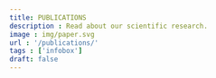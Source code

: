 ```yaml
---
title: PUBLICATIONS
description : Read about our scientific research. 
image : img/paper.svg
url : '/publications/'
tags : ['infobox']
draft: false
---
```

